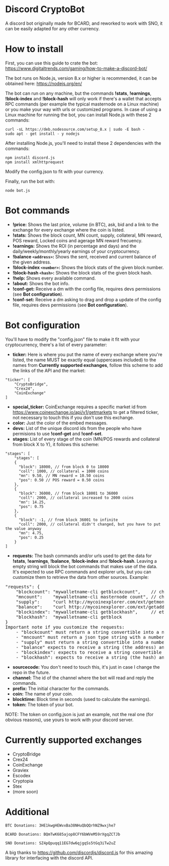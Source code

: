 # Discord CryptoBot

A discord bot originally made for BCARD, and reworked to work with SNO, it can be easily adapted for any other currency.

# How to install

First, you can use this guide to crate the bot: https://www.digitaltrends.com/gaming/how-to-make-a-discord-bot/

The bot runs on Node.js, version 8.x or higher is recommended, it can be obtained here: https://nodejs.org/en/ 

The bot can run on any machine, but the commands **!stats**, **!earnings**, **!block-index** and **!block-hash** will only work if there's a wallet that accepts RPC commands (per example the typical masternode on a Linux machine) or you make your way with urls or customized programs.
In case of using a Linux machine for running the bot, you can install Node.js with these 2 commands:
```
curl -sL https://deb.nodesource.com/setup_8.x | sudo -E bash -
sudo apt - get install - y nodejs
```
After installing Node.js, you'll need to install these 2 dependencies with the commands:
```
npm install discord.js
npm install xmlhttprequest
```
Modify the config.json to fit with your currency.

Finally, run the bot with:
```
node bot.js
```

# Bot commands

- **!price:** Shows the last price, volume (in BTC), ask, bid and a link to the exchange for every exchange where the coin is listed.
- **!stats:** Shows the block count, MN count, supply, collateral, MN reward, POS reward, Locked coins and agerage MN reward frecuency.
- **!earnings:** Shows the ROI (in percentage and days) and the daily/weekly/monthly/yearly earnings of your cryptocurrency.
- **!balance ```<address>```:** Shows the sent, received and current balance of the given address.
- **!block-index ```<number>```:** Shows the block stats of the given block number.
- **!block-hash ```<hash>```:** Shows the block stats of the given block hash.
- **!help:** Shows every available command.
- **!about:** Shows the bot info.
- **!conf-get:** Receive a dm with the config file, requires devs permissions (see **Bot configuration**).
- **!conf-set:** Receive a dm asking to drag and drop a update of the config file, requires devs permissions (see **Bot configuration**).

# Bot configuration

You'll have to modify the "config.json" file to make it fit with your cryptocurrency, there's a list of every parameter:

- **ticker:** Here is where you put the name of every exchange where you're listed, the name MUST be exactly equal (uppercases included) to the names from **Currently supported exchanges**, follow this scheme to add the links of the API and the market: 
```
"ticker": [
    "CryptoBridge",
    "Crex24",
    "CoinExchange"
]
```
- **special_ticker:** CoinExchange requires a specific market id from https://www.coinexchange.io/api/v1/getmarkets to get a filtered ticker, not necessary to touch this if you don't use this exchange.
- **color:** Just the color of the embed messages.
- **devs:** List of the unique discord ids from the people who have permisions to use **!conf-get** and **!conf-set**.
- **stages:** List of every stage of the coin (MN/POS rewards and collateral from block X to Y), it follows this scheme: 
```
"stages": [
    "stages": [
    {
      "block": 18000, // from block 0 to 18000
      "coll": 1000, // collateral = 1000 coins
      "mn": 9.50, // MN reward = 10.50 coins
      "pos": 0.50 // POS reward = 0.50 coins
    },
    {
      "block": 36000, // from block 18001 to 36000
      "coll": 2000, // collateral increased to 2000 coins
      "mn": 14.25,
      "pos": 0.75
    },
    {
      "block": -1, // from block 36001 to infinite
      "coll": 2000, // collateral didn't changed, but you have to put the value anyway
      "mn": 4.75,
      "pos": 0.25
    }
]
```
- **requests:** The bash commands and/or urls used to get the data for **!stats**, **!earnings**, **!balance**, **!block-index** and **!block-hash**. Leaving a empty string will block the bot commands that makes use of the data. It's expected to use RPC commands and explorer urls, but you can customize them to retrieve the data from other sources. Example:
<pre>
"requests": {
    "blockcount": "mywalletname-cli getblockcount",    // change for: "curl http://mycoinexplorer.com/api/getblockcount" 
    "mncount":    "mywalletname-cli masternode count", // change for: "customprogramMNcount.exe" 
    "supply":     "curl http://mycoinexplorer.com/ext/getmoneysupply", // change for: "customprogram2 supply"
    "balance":    "curl http://mycoinexplorer.com/ext/getaddress/",    // change for: "" and <b>!balance</b> will be blocked
    "blockindex": "mywalletname-cli getblockhash",     // etc...
    "blockhash":  "mywalletname-cli getblock
}
Important note if you customize the requests: 
    - "blockcount" must return a string convertible into a number.
    - "mncount" must return a json type string with a number or string in a attribute called "enabled".
    - "supply" must return a string convertible into a number.
    - "balance" expects to receive a string (the address) and must return a json type string with a number or string in three attributes called "sent", "received" and "balance".
    - "blockindex": expects to receive a string convertible into a number and must return a string that indicates the block hash of the given block number.
    - "blockhash": expects to receive a string (the hash) and must return a json type string with the attributes "height": (block number), "hash": (block hash), "confirmations": (number), "size": (size of the block), "previousblockhash": (last block hash), "nextblockhash": (next block hash) and "tx": [ (list of the block transactions) ].
</pre>
- **sourcecode:** You don't need to touch this, it's just in case I change the repo in the future.
- **channel:** The id of the channel where the bot will read and reply the commands.
- **prefix:** The initial character for the commands.
- **coin:** The name of your coin.
- **blocktime:** Block time in seconds (used to calculate the earnings).
- **token:** The token of your bot.

NOTE: The token on config.json is just an example, not the real one (for obvious reasons), use yours to work with your discord server.

# Currently supported exchanges

- CryptoBridge
- Crex24
- CoinExchange
- Graviex
- Escodex
- Cryptopia
- Stex
- (more soon)

# Additional

```
BTC Donations: 3HE1kwgHEWvxBa38NHuQbQQrhNZ9wxjhe7

BCARD Donations: BQmTwK685ajop8CFY6bWVeM59rXgqZCTJb

SNO Donations: SZ4pQpuqq11EG7dw6qjgqSs5tGq3iTw2uZ
```

A big thanks to https://github.com/discordjs/discord.js for this amazing library for interfacing with the discord API.
